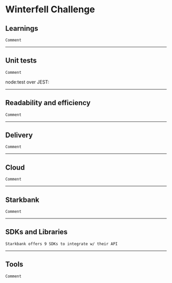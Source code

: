 # Winterfell Challenge

## Learnings
    Comment

---

## Unit tests
    Comment
node:test over JEST:

---

## Readability and efficiency
    Comment

---

## Delivery
    Comment

---

## Cloud
    Comment

---

## Starkbank
    Comment

---

## SDKs and Libraries
	Starkbank offers 9 SDKs to integrate w/ their API

---


## Tools
    Comment
